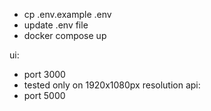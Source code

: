 * cp .env.example .env
* update .env file
* docker compose up

ui: 
* port 3000
* tested only on 1920x1080px resolution
api:
* port 5000
